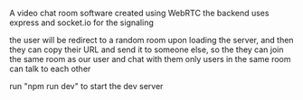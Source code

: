 A video chat room software created using WebRTC
the backend uses express and socket.io for the signaling

the  user will be redirect to a random room upon loading the server, and then they can copy their URL and send it to someone else, so the they can join the same room as our user and chat with them
only users in the same room can talk to each other

run "npm run dev" to start the dev server